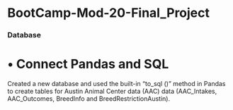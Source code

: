 # BootCamp-Mod-20-Final_Project

### Database

# •	Connect Pandas and SQL

Created a new database and used the built-in “to_sql ()” method in Pandas to create tables for Austin Animal Center data (AAC) data (AAC_Intakes, AAC_Outcomes, BreedInfo and BreedRestrictionAustin).
